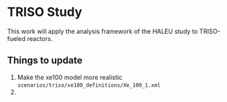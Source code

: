 # TRISO Study
This work will apply the analysis framework of the HALEU study to TRISO-fueled reactors.

## Things to update
1. Make the xe100 model more realistic `scenarios/triso/xe100_definitions/Xe_100_1.xml`
2. 